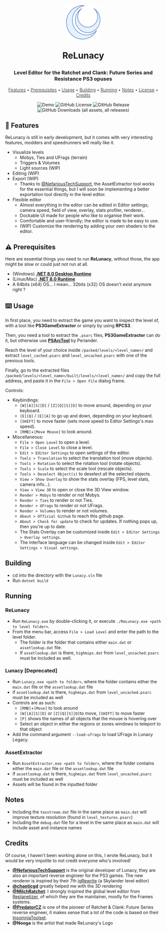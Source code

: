 <h1>
    <p align="center">
        <img src="media/logo.svg" alt="Logo" width="110" height="110" title="Logo made by Nooga.">
        <p align="center" style="font-weight: bold">ReLunacy</p>
    </p>
</h1>
<h3>
    <p align="center">
        Level Editor for the Ratchet and Clank: Future Series and Resistance PS3 opuses
    </p>
</h3>
<p align="center" style="font-weight: 300;">
    <a href="#features">Features</a> •
    <a href="#prerequisites">Prerequisites</a> •
    <a href="#usage">Usage</a> •
    <a href="#building">Building</a> •
    <a href="#running">Running</a> •
    <a href="#notes">Notes</a> •
    <a href="./LICENSE">License</a> •
    <a href="#credits">Credits</a>
    <!--<a href="#technology">Technology</a> •
    <a href="CONTRIBUTING.md">Contributing</a>-->
</p>

<p align="center">
    <img alt="Demo" src="media/demo.gif">
    <img alt="GitHub License" src="https://img.shields.io/github/license/VELD-Dev/ReLunacy?style=for-the-badge">
    <img alt="GitHub Release" src="https://img.shields.io/github/v/release/VELD-Dev/ReLunacy?style=for-the-badge&color=00DD00">
    <img alt="GitHub Downloads (all assets, all releases)" src="https://img.shields.io/github/downloads/VELD-Dev/ReLunacy/total?style=for-the-badge&label=tot.%20downloads&color=7E7EDD">
</p>

<h2 id="features">🌙 Features</h2>

ReLunacy is still in early development, but it comes with very interesting features, modders and speedrunners will really like it.

- Visualize levels
  - Mobys, Ties and UFrags (terrain)
  - Triggers & Volumes
  - Light sources (WIP)
- Editing (WIP)
- Export (WIP)
  - Thanks to [@NefariousTechSupport](https://github.com/NefariousTechSupport?tab=repositories), the AssetExtractor tool works for the essential things, but I will soon be implementing a better exportation tool directly in the level editor.
- Flexible editor
  - Almost everything in the editor can be edited in Editor settings; camera speed, field of view, overlay, stats profiler, renderer...
  - Dockable UI made for people who like to organise their work.
  - Comfortable and user-friendly; the editor is made to be easy to use.
  - (WIP) Customize the rendering by adding your own shaders to the editor.

<h2 id="prerequisites">⚠️ Prerequisites</h2>

Here are essential things you need to run **ReLunacy**, without those, the app might be slow or could just not run at all.
- (Windows) [**.NET 8.0 Desktop Runtime**](https://download.visualstudio.microsoft.com/download/pr/907765b0-2bf8-494e-93aa-5ef9553c5d68/a9308dc010617e6716c0e6abd53b05ce/windowsdesktop-runtime-8.0.8-win-x64.exe)
- (Linux/Mac) [**.NET 8.0 Runtime**](https://dotnet.microsoft.com/fr-fr/download/dotnet/8.0#runtime-8.0.8)
- A 64bits (x64) OS... I mean... 32bits (x32) OS doesn't exist anymore right ?

<h2 id="usage">⌨️ Usage</h2>

In first place, you need to extract the game you want to inspect the level of, with a tool like **PS3GameExtractor** or simply by using **RPCS3**.  

Then, you need a tool to extract the `.psarc` files, **PS3GameExtractor** can do it, but otherwise use [**PSArcTool**](https://github.com/periander/PSArcTool) by Periander.  

Reach the level of your choice inside `/packed/levels/<level_name>/` and extract `level_cached.psarc` and `level_uncached.psarc` with one of the previous tools.  

Finally, go to the extracted files `/packed/levels/<level_name>/built/levels/<level_name>/` and copy the full address, and paste it in the `File > Open File` dialog frame.  
  
Controls:
- Keybindings:
  - `[W][A][S][D]` / `[Z][Q][S][D]` to move around, depending on your keyboard.
  - `[E][Q]` / `[E][A]` to go up and down, depending on your keyboard.
  - `[SHIFT]` to move faster (sets move speed to Editor Settings's max speed).
  - `[RMB]`+`[Move Mouse]` to look around.
- Miscellaneous:
  - `File > Open Level` to open a level.
  - `File > Close Level` to close a level.
  - `Edit > Editor Settings` to open settings of the editor.
  - `Tools > Translation` to select the translation tool (move objects).
  - `Tools > Rotation` to select the rotation tool (rotate objects).
  - `Tools > Scale` to select the scale tool (rescale objects).
  - `Tools > Deselect Object(s)` to deselect all the selected objects.
  - `View > Show Overlay` to show the stats overlay (FPS, level stats, camera info...).
  - `View > View 3D` to open or close the 3D View window.
  - `Render > Mobys` to render or not Mobys.
  - `Render > Ties` to render or not Ties.
  - `Render > UFrags` to render or not UFrags.
  - `Render > Volumes` to render or not volumes.
  - `About > Official Github` to reach this github page.
  - `About > Check for update` to check for updates. If nothing pops up, then you're up to date.
  - The Stats Overlay can be customized inside `Edit > Editor Settings > Overlay settings`.
  - The interface language can be changed inside `Edit > Editor Settings > Visual settings`.

## Building
* cd into the directory with the `Lunacy.sln` file
* Run `dotnet build`

## Running

### ReLunacy

- Run `ReLunacy.exe` by double-clicking it, or execute `./ReLunacy.exe <path to level folder>`.
- From the menu bar, access `File > Load Level` and enter the path to the level folder.
  - The folder is the folder that contains either `main.dat` or `assetlookup.dat` file.
  - If `assetlookup.dat` is there, `highmips.dat` from `level_uncached.psarc` must be included as well.

### Lunacy [Deprecated]

- Run `Lunacy.exe <path to folder>`, where the folder contains either the `main.dat` file or the `assetlookup.dat` file
- if `assetlookup.dat` is there, `highmips.dat` from `level_uncached.psarc` must be included as well
- Controls are as such:
  - `[RMB]`+`[Move]` to look around
  - `[W][A][S][D]` or `[Z][Q][S][D]`to move, `[SHIFT]` to move faster
  - `[P]` shows the names of all objects that the mouse is hovering over
  - Select an object in either the regions or zones windows to teleport to that object
- Add the command argument `--load-ufrags` to load UFrags in Lunacy Legacy.

### AssetExtractor

* Run `AssetExtractor.exe <path to folder>`, where the folder contains either the `main.dat` file or the `assetlookup.dat` file
* If `assetlookup.dat` is there, `highmips.dat` from `level_uncached.psarc` must be included as well
* Assets will be found in the inputted folder

## Notes

* Including the `texstream.dat` file in the same place as `main.dat` will improve texture resolution (found in `level_textures.psarc`)
* Including the `debug.dat` file for a level in the same place as `main.dat` will include asset and instance names

## Credits

Of course, I haven't been working alone on this, I wrote ReLunacy, but it would be very impolite to not credit everyone who's involved!
- [**@NefariousTechSupport**](https://github.com/NefariousTechSupport?tab=repositories) is the original developer of Lunacy, they are also an important reverse engineer for the PS3 games. The new renderer is inspired by their 7th [igRewrite](https://github.com/NefariousTechSupport/igRewrite7) (a Skylander level editor)
- [**@chaoticgd**](https://github.com/chaoticgd) greatly helped me with the 3D rendering
- [**@MilchRatchet**](https://github.com/MilchRatchet): I strongly inspired the global level editor from [Replanetizer](https://github.com/RatchetModding/Replanetizer), of which they are the maintainer, mostly for the Frames systems.
- [**@PredatorCZ**](https://github.com/PredatorCZ) is one of the pioneer of Ratchet & Clank: Future Series reverse engineer, it makes sense that a lot of the code is based on their [InsomniaToolset](https://github.com/PredatorCZ/InsomniaToolset).
- **@Nooga** is the artist that made ReLunacy's Logo
